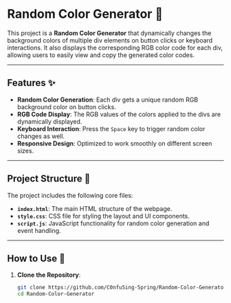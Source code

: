 # Random Color Generator 🎨

This project is a **Random Color Generator** that dynamically changes the background colors of multiple div elements on button clicks or keyboard interactions. It also displays the corresponding RGB color code for each div, allowing users to easily view and copy the generated color codes.

---

## Features ✨  
- **Random Color Generation**: Each div gets a unique random RGB background color on button clicks.  
- **RGB Code Display**: The RGB values of the colors applied to the divs are dynamically displayed.  
- **Keyboard Interaction**: Press the `Space` key to trigger random color changes as well.  
- **Responsive Design**: Optimized to work smoothly on different screen sizes.  

---

## Project Structure 📂  
The project includes the following core files:  
- **`index.html`**: The main HTML structure of the webpage.  
- **`style.css`**: CSS file for styling the layout and UI components.  
- **`script.js`**: JavaScript functionality for random color generation and event handling.  

---

## How to Use 🚀  
1. **Clone the Repository**:
   ```bash
   git clone https://github.com/C0nfu5ing-5pring/Random-Color-Generator.git
   cd Random-Color-Generator
